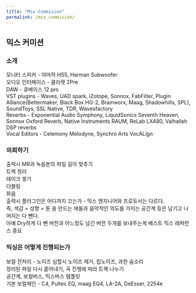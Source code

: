```yaml
---
title: "Mix Commision"
permalink: /mix_commision/
---
```


## 믹스 커미션  

### 소개  

모니터 스피커 - 야마하 HS5, Harman Subwoofer  
오디오 인터페이스 - 클라렛 2Pre  
DAW - 큐베이스 12 pro  
VST plugins - Waves, UAD spark, iZotope, Sonnox, FabFilter, Plugin Alliance(Bettermaker, Black Box HG-2, Brainworx, Maag, Shadowhills, SPL), SoundToys, SSL Native, TDR, Wavesfactory  
Reverbs - Exponential Audio Symphony, LiquidSonics Seventh Heaven, Sonnox Oxford Reverb, Native Instruments RAUM, ReLab LX480, Valhallah DSP reverbs  
Vocal Editors - Celemony Melodyne, Synchro Arts VocALign

### 의뢰하기

출력시 MR과 녹음본의 파일 길이 맞추기  
트랙 정리  
테이크 쌓기  
더블링  
화음  
출력시 플러그인은 어디까지 끄는가 - 믹스 엔지니어와 프로듀서는 다르다.  
즉, 색감 = 성향 = 톤 을 만드는 애들과 음악적인 의도를 가지는 공간계 등은 남기고 나머지는 다 뺀다.  
아예 Dry하게 다 뺀 버전과 어느정도 남긴 버전 두개를 보내주는게 베스트
믹스 레퍼런스 중요  

### 믹싱은 어떻게 진행되는가  

보컬 전처리 - 노이즈 심할시 노이즈 제거, 립노이즈, 과한 숨소리  
정리된 파일 다시 흩어내기, 곡 진행에 따라 트랙 나누기  
공간계, 보컬버스, 믹스버스 템플릿  
기본 보컬체인 - C4, Pultec EQ, maag EQ4, LA-2A, DeEsser, 2254e
